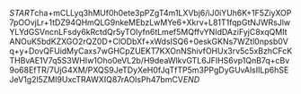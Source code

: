$START$cha+mCLLyq3hMUf0h0ete3pPZgT4m1LXVbj6/iJ0iYUh6K+1F5ZiyXOP7pOOvjLr+1tDZ94QHmQLG9nkeMEbzLwMYe6+Xkrv+L81T1fqpGtNJWRsJlwYLYdGSVncnLFsdy6kRctdQr5yTOIyfn6tLmef5MQffvYNIdDAziFyjC8xqQMItANOuK5bdKZXGO2rQZ0D+ClODbXf+xWdsISQ6+0eskGKNs7WZtl0npsb0Vq+y+DovQFUidMyCaxs7wGHCpZUEKT7KXOnNShivfOHUx3rv5c5xBzhCFcKTHBvAE1V7q5S3WHIw1Oho0eVL2b/H9deaWlkvGTL6JFIHS6vp1QnB7q+cBv9o68EfTR/7UjG4XM/PXQS9JeTDyXeH0fJqTfTP5m3PPgDyGUvAlsIILp6hSEJeV1g2l5ZMI9UxcTRAWXIQ87rAOIsPh47bmCV$END$